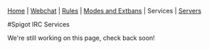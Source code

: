 [Home](index.php) | [Webchat](iris/) | [Rules](rules.php) | [Modes and Extbans](modes.php) | Services | [Servers](servers.php)

#Spigot IRC Services

We're still working on this page, check back soon!